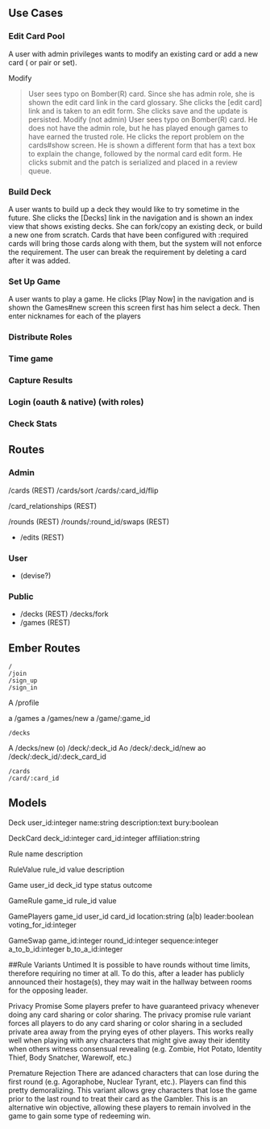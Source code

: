 
## Use Cases
### Edit Card Pool

A user with admin privileges wants to modify an existing card or add a new card ( or pair or set).

Modify
> User sees typo on Bomber(R) card. Since she has admin role, she is shown the edit card link
> in the card glossary.  She clicks the [edit card] link and is taken to an edit form.  She 
> clicks save and the update is persisted.
Modify (not admin)
> User sees typo on Bomber(R) card. He does not have the admin role, but he has played enough 
> games to have earned the trusted role.  He clicks the report problem on the cards#show screen. 
> He is shown a different form that has a text box to explain the change, followed by the normal 
> card edit form.  He clicks submit and the patch is serialized and placed in a review queue.


### Build Deck

A user wants to build up a deck they would like to try sometime in the future. She clicks the [Decks] link in the navigation and is shown an index view that shows existing decks.  She can fork/copy an existing deck, or build a new one from scratch.  Cards that have been configured with :required cards will bring those cards along with them, but the system will not enforce the requirement.  The user can break the requirement by deleting a card after it was added.

### Set Up Game

A user wants to play a game. He clicks [Play Now] in the navigation and is shown the Games#new screen this screen first has him select a deck.  Then enter nicknames for each of the players

### Distribute Roles
### Time game
### Capture Results
### Login (oauth & native) (with roles)
### Check Stats


## Routes

### Admin
/cards (REST)
/cards/sort
/cards/:card_id/flip

/card_relationships (REST)

/rounds (REST)
/rounds/:round_id/swaps (REST)



* /edits (REST)

### User
* (devise?)

### Public
* /decks (REST)
  /decks/fork
* /games (REST)


## Ember Routes

	/
	/join
	/sign_up
	/sign_in
A	/profile

a	/games
a	/games/new
a	/game/:game_id

	/decks
A	/decks/new
(o)	/deck/:deck_id
Ao	/deck/:deck_id/new
ao	/deck/:deck_id/:deck_card_id

	/cards
	/card/:card_id



## Models
Deck
	user_id:integer
	name:string
	description:text
	bury:boolean


DeckCard
	deck_id:integer
	card_id:integer
	affiliation:string

Rule
	name
	description

RuleValue
	rule_id
	value
	description

Game
	user_id
	deck_id
	type
	status
	outcome

GameRule
	game_id
	rule_id
	value

GamePlayers
	game_id
	user_id
	card_id
	location:string (a|b)
	leader:boolean
	voting_for_id:integer

GameSwap
	game_id:integer
	round_id:integer
	sequence:integer
	a_to_b_id:integer
	b_to_a_id:integer




##Rule Variants
Untimed					It is possible to have rounds without time limits, therefore requiring no timer at all. To do this, after a leader has publicly announced their hostage(s), they may wait in the hallway between rooms for the opposing leader.

Privacy Promise			Some players prefer to have guaranteed privacy whenever doing any card sharing or color sharing. The privacy promise rule variant forces all players to do any card sharing or color sharing in a secluded private area away from the prying eyes of other players. This works really well when playing with any characters that might give away their identity when others witness consensual revealing (e.g. Zombie, Hot Potato, Identity Thief, Body Snatcher, Warewolf, etc.)

Premature Rejection		There are adanced characters that can lose during the first round (e.g. Agoraphobe, Nuclear Tyrant, etc.). Players can find this pretty demoralizing. This variant allows grey characters that lose the game prior to the last round to treat their card as the Gambler. This is an alternative win objective, allowing these players to remain involved in the game to gain some type of redeeming win.